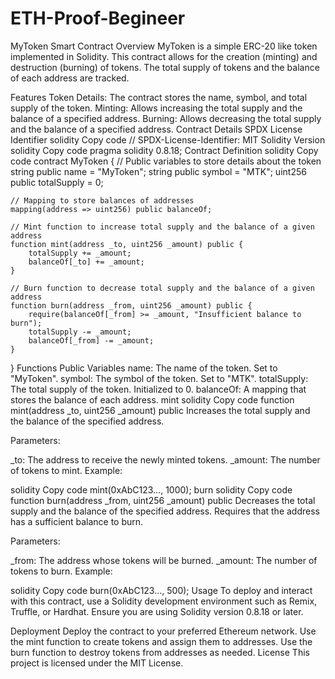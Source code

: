 # ETH-Proof-Begineer
MyToken Smart Contract
Overview
MyToken is a simple ERC-20 like token implemented in Solidity. This contract allows for the creation (minting) and destruction (burning) of tokens. The total supply of tokens and the balance of each address are tracked.

Features
Token Details: The contract stores the name, symbol, and total supply of the token.
Minting: Allows increasing the total supply and the balance of a specified address.
Burning: Allows decreasing the total supply and the balance of a specified address.
Contract Details
SPDX License Identifier
solidity
Copy code
// SPDX-License-Identifier: MIT
Solidity Version
solidity
Copy code
pragma solidity 0.8.18;
Contract Definition
solidity
Copy code
contract MyToken {
    // Public variables to store details about the token
    string public name = "MyToken";
    string public symbol = "MTK";
    uint256 public totalSupply = 0;

    // Mapping to store balances of addresses
    mapping(address => uint256) public balanceOf;

    // Mint function to increase total supply and the balance of a given address
    function mint(address _to, uint256 _amount) public {
        totalSupply += _amount;
        balanceOf[_to] += _amount;
    }

    // Burn function to decrease total supply and the balance of a given address
    function burn(address _from, uint256 _amount) public {
        require(balanceOf[_from] >= _amount, "Insufficient balance to burn");
        totalSupply -= _amount;
        balanceOf[_from] -= _amount;
    }
}
Functions
Public Variables
name: The name of the token. Set to "MyToken".
symbol: The symbol of the token. Set to "MTK".
totalSupply: The total supply of the token. Initialized to 0.
balanceOf: A mapping that stores the balance of each address.
mint
solidity
Copy code
function mint(address _to, uint256 _amount) public
Increases the total supply and the balance of the specified address.

Parameters:

_to: The address to receive the newly minted tokens.
_amount: The number of tokens to mint.
Example:

solidity
Copy code
mint(0xAbC123..., 1000);
burn
solidity
Copy code
function burn(address _from, uint256 _amount) public
Decreases the total supply and the balance of the specified address. Requires that the address has a sufficient balance to burn.

Parameters:

_from: The address whose tokens will be burned.
_amount: The number of tokens to burn.
Example:

solidity
Copy code
burn(0xAbC123..., 500);
Usage
To deploy and interact with this contract, use a Solidity development environment such as Remix, Truffle, or Hardhat. Ensure you are using Solidity version 0.8.18 or later.

Deployment
Deploy the contract to your preferred Ethereum network.
Use the mint function to create tokens and assign them to addresses.
Use the burn function to destroy tokens from addresses as needed.
License
This project is licensed under the MIT License.
